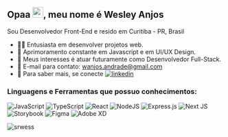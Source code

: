 ## Opaa <img src="https://media.giphy.com/media/hvRJCLFzcasrR4ia7z/giphy.gif" width="25">, meu nome é Wesley Anjos

Sou Desenvolvedor Front-End e resido em Curitiba - PR, Brasil

- :man_technologist: Entusiasta em desenvolver projetos web.
- :star2: Aprimoramento constante em Javascript e em UI/UX Design. 
- :thinking: Meus interesses é atuar futuramente como Desenvolvedor Full-Stack.
- :email: E-mail para contato: wanjos.andrade@gmail.com
- :briefcase: Para saber mais, se conecte <a href="https://www.linkedin.com/in/wesanjos/" target="blank"><img src="https://img.shields.io/badge/LinkedIn-0077B5?style=for-the-badge&logo=linkedin&logoColor=white" alt="linkedin"></a>

### Linguagens e Ferramentas que possuo conhecimentos:
![JavaScript](https://img.shields.io/badge/javascript-%23323330.svg?style=for-the-badge&logo=javascript&logoColor=%23F7DF1E)
![TypeScript](https://img.shields.io/badge/typescript-%23007ACC.svg?style=for-the-badge&logo=typescript&logoColor=white)
![React](https://img.shields.io/badge/react-%2320232a.svg?style=for-the-badge&logo=react&logoColor=%2361DAFB)
![NodeJS](https://img.shields.io/badge/node.js-6DA55F?style=for-the-badge&logo=node.js&logoColor=white)
![Express.js](https://img.shields.io/badge/express.js-%23404d59.svg?style=for-the-badge&logo=express&logoColor=%2361DAFB)
![Next JS](https://img.shields.io/badge/Next-black?style=for-the-badge&logo=next.js&logoColor=white)
![Storybook](https://img.shields.io/badge/-Storybook-FF4785?style=for-the-badge&logo=storybook&logoColor=white)
![Figma](https://img.shields.io/badge/figma-%23F24E1E.svg?style=for-the-badge&logo=figma&logoColor=white)
![Adobe XD](https://img.shields.io/badge/Adobe%20XD-470137?style=for-the-badge&logo=Adobe%20XD&logoColor=#FF61F6)

<p><img align="center" src="https://acedev003-readme-stats.vercel.app/api/top-langs?username=wesanjos&show_icons=true&theme=default&locale=en&layout=compact" alt="srwess" /></p>
